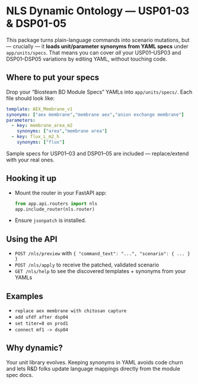 # NLS Dynamic Ontology — USP01-03 & DSP01-05
This package turns plain-language commands into scenario mutations, but — crucially —
it **loads unit/parameter synonyms from YAML specs** under `app/units/specs`. That means you can
cover *all* your USP01–USP03 and DSP01–DSP05 variations by editing YAML, without touching code.

## Where to put your specs
Drop your “Biosteam BD Module Specs” YAMLs into `app/units/specs/`. Each file should look like:
```yaml
template: AEX_Membrane_v1
synonyms: ["aex membrane","membrane aex","anion exchange membrane"]
parameters:
  - key: membrane_area_m2
    synonyms: ["area","membrane area"]
  - key: flux_L_m2_h
    synonyms: ["flux"]
```

Sample specs for USP01–03 and DSP01–05 are included — replace/extend with your real ones.

## Hooking it up
- Mount the router in your FastAPI app:
  ```python
  from app.api.routers import nls
  app.include_router(nls.router)
  ```
- Ensure `jsonpatch` is installed.

## Using the API
- `POST /nls/preview` with `{ "command_text": "...", "scenario": { ... } }`
- `POST /nls/apply` to receive the patched, validated scenario
- `GET /nls/help` to see the discovered templates + synonyms from your YAMLs

## Examples
- `replace aex membrane with chitosan capture`
- `add ufdf after dsp04`
- `set titer=8 on prod1`
- `connect mf1 -> dsp04`

## Why dynamic?
Your unit library evolves. Keeping synonyms in YAML avoids code churn and lets R&D folks update
language mappings directly from the module spec docs.
